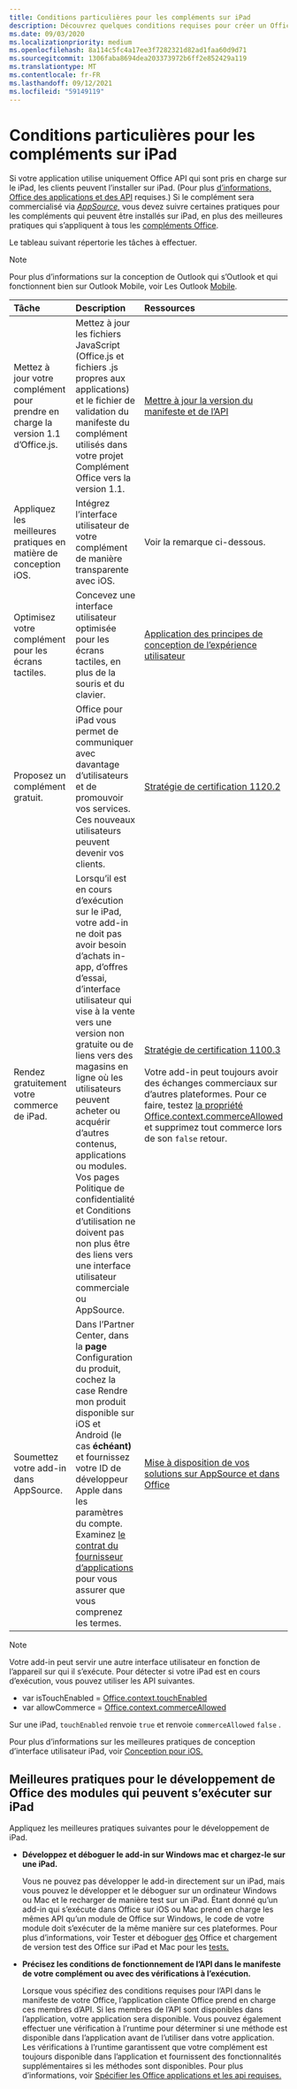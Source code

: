 ```yaml
---
title: Conditions particulières pour les compléments sur iPad
description: Découvrez quelques conditions requises pour créer un Office qui s’exécute sur une iPad.
ms.date: 09/03/2020
ms.localizationpriority: medium
ms.openlocfilehash: 8a114c5fc4a17ee3f7282321d82ad1faa60d9d71
ms.sourcegitcommit: 1306faba8694dea203373972b6ff2e852429a119
ms.translationtype: MT
ms.contentlocale: fr-FR
ms.lasthandoff: 09/12/2021
ms.locfileid: "59149119"
---
```

# <a name="special-requirements-for-add-ins-on-the-ipad"></a>Conditions particulières pour les compléments sur iPad

Si votre application utilise uniquement Office API qui sont pris en charge sur le iPad, les clients peuvent l’installer sur iPad. (Pour plus [d’informations, Office des applications et des API](specify-office-hosts-and-api-requirements.md) requises.) Si le complément sera commercialisé via *[AppSource,](https://appsource.microsoft.com)* vous devez suivre certaines pratiques pour les compléments qui peuvent être installés sur iPad, en plus des meilleures pratiques qui s’appliquent à tous les [compléments Office](../concepts/add-in-development-best-practices.md).

Le tableau suivant répertorie les tâches à effectuer.

> [!NOTE]
> Pour plus d’informations sur la conception de Outlook qui s’Outlook et qui fonctionnent bien sur Outlook Mobile, voir Les Outlook [Mobile](../outlook/outlook-mobile-addins.md).

|Tâche|Description|Ressources|
|:-----|:-----|:-----|
|Mettez à jour votre complément pour prendre en charge la version 1.1 d’Office.js.|Mettez à jour les fichiers JavaScript (Office.js et fichiers .js propres aux applications) et le fichier de validation du manifeste du complément utilisés dans votre projet Complément Office vers la version 1.1.|[Mettre à jour la version du manifeste et de l’API](update-your-javascript-api-for-office-and-manifest-schema-version.md)|
|Appliquez les meilleures pratiques en matière de conception iOS.|Intégrez l’interface utilisateur de votre complément de manière transparente avec iOS.| Voir la remarque ci-dessous. |
|Optimisez votre complément pour les écrans tactiles.|Concevez une interface utilisateur optimisée pour les écrans tactiles, en plus de la souris et du clavier.|[Application des principes de conception de l’expérience utilisateur](../concepts/add-in-development-best-practices.md#apply-ux-design-principles)|
|Proposez un complément gratuit.|Office pour iPad vous permet de communiquer avec davantage d’utilisateurs et de promouvoir vos services. Ces nouveaux utilisateurs peuvent devenir vos clients.|[Stratégie de certification 1120.2](/legal/marketplace/certification-policies#11202-acquisition-pricing-and-terms)|
|Rendez gratuitement votre commerce de iPad.|Lorsqu’il est en cours d’exécution sur le iPad, votre add-in ne doit pas avoir besoin d’achats in-app, d’offres d’essai, d’interface utilisateur qui vise à la vente vers une version non gratuite ou de liens vers des magasins en ligne où les utilisateurs peuvent acheter ou acquérir d’autres contenus, applications ou modules. Vos pages Politique de confidentialité et Conditions d’utilisation ne doivent pas non plus être des liens vers une interface utilisateur commerciale ou AppSource.|[Stratégie de certification 1100.3](/legal/marketplace/certification-policies#11003-selling-additional-features)<br><br>Votre add-in peut toujours avoir des échanges commerciaux sur d’autres plateformes. Pour ce faire, testez [la propriété Office.context.commerceAllowed](/javascript/api/office/office.context#commerceAllowed) et supprimez tout commerce lors de son `false` retour.|
|Soumettez votre add-in dans AppSource.|Dans l’Partner Center, dans la **page** Configuration du produit, cochez la case Rendre mon produit disponible sur iOS et Android (le cas **échéant)** et fournissez votre ID de développeur Apple dans les paramètres du compte. Examinez [le contrat du fournisseur d’applications](https://go.microsoft.com/fwlink/?linkid=715691) pour vous assurer que vous comprenez les termes.|[Mise à disposition de vos solutions sur AppSource et dans Office](/office/dev/store/submit-to-appsource-via-partner-center)|

> [!NOTE]
> Votre add-in peut servir une autre interface utilisateur en fonction de l’appareil sur qui il s’exécute. Pour détecter si votre iPad est en cours d’exécution, vous pouvez utiliser les API suivantes.
>
> - var isTouchEnabled = [Office.context.touchEnabled](/javascript/api/office/office.context#touchEnabled)
> - var allowCommerce = [Office.context.commerceAllowed](/javascript/api/office/office.context#commerceAllowed)
>
> Sur une iPad, `touchEnabled` renvoie `true` et renvoie `commerceAllowed` `false` .
>
> Pour plus d’informations sur les meilleures pratiques de conception d’interface utilisateur iPad, voir [Conception pour iOS.](https://developer.apple.com/library/ios/documentation/UserExperience/Conceptual/MobileHIG/)

## <a name="best-practices-for-developing-office-add-ins-that-can-run-on-ipad"></a>Meilleures pratiques pour le développement de Office des modules qui peuvent s’exécuter sur iPad

Appliquez les meilleures pratiques suivantes pour le développement de iPad.

-  **Développez et déboguer le add-in sur Windows mac et chargez-le sur une iPad.**

    Vous ne pouvez pas développer le add-in directement sur un iPad, mais vous pouvez le développer et le déboguer sur un ordinateur Windows ou Mac et le recharger de manière test sur un iPad. Étant donné qu’un add-in qui s’exécute dans Office sur iOS ou Mac prend en charge les mêmes API qu’un module de Office sur Windows, le code de votre module doit s’exécuter de la même manière sur ces plateformes. Pour plus d’informations, voir Tester et déboguer [des](../testing/test-debug-office-add-ins.md) Office et chargement de version test des Office sur iPad et Mac pour les [tests.](../testing/sideload-an-office-add-in-on-ipad-and-mac.md)

-  **Précisez les conditions de fonctionnement de l’API dans le manifeste de votre complément ou avec des vérifications à l’exécution.**

    Lorsque vous spécifiez des conditions requises pour l’API dans le manifeste de votre Office, l’application cliente Office prend en charge ces membres d’API. Si les membres de l’API sont disponibles dans l’application, votre application sera disponible. Vous pouvez également effectuer une vérification à l’runtime pour déterminer si une méthode est disponible dans l’application avant de l’utiliser dans votre application. Les vérifications à l’runtime garantissent que votre complément est toujours disponible dans l’application et fournissent des fonctionnalités supplémentaires si les méthodes sont disponibles. Pour plus d’informations, voir [Spécifier les Office applications et les api requises.](specify-office-hosts-and-api-requirements.md)

